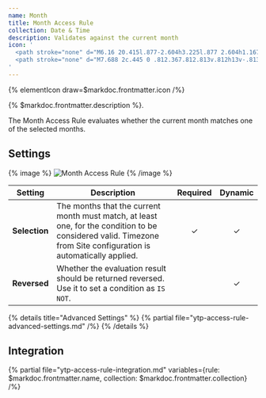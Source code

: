 ```yaml
---
name: Month
title: Month Access Rule
collection: Date & Time
description: Validates against the current month
icon: '
  <path stroke="none" d="M6.16 20.415l.877-2.604h3.225l.877 2.604h1.167L9.22 11.75h-1.13l-3.085 8.665H6.16zm2.509-7.357l1.294 3.86H7.337l1.3-3.86h.032zm9.337.686h-1.098v4.132c0 1.06-.673 1.663-1.632 1.663-.876 0-1.592-.4-1.592-1.645v-4.15h-1.099v4.462c0 1.53.985 2.316 2.361 2.316 1.066 0 1.695-.455 1.93-.983h.045v.875h1.085v-6.67zm3.67 8.2c-.915 0-1.48-.494-1.601-1.034h-1.117c.153 1.11 1.016 1.949 2.711 1.949 1.511 0 2.837-.857 2.837-2.565v-6.55h-1.054v.94h-.031c-.31-.566-1.035-1.04-1.942-1.04-1.568 0-2.665 1.103-2.665 3.064v.552c0 2 1.11 3.091 2.665 3.091.907 0 1.638-.476 1.904-1.053h.033v.983c0 1.048-.688 1.663-1.74 1.663zm.013-7.362c1.052 0 1.725.857 1.725 2.209v.41c0 1.379-.634 2.217-1.726 2.217-1.124 0-1.784-.832-1.784-2.216v-.411c0-1.41.66-2.21 1.784-2.21v.001z"/>
  <path stroke="none" d="M7.688 2c.445 0 .812.367.812.813v.812h13v-.813c0-.445.367-.812.813-.812.445 0 .812.367.812.813v.812h1.625A3.265 3.265 0 0128 6.875V24.75A3.265 3.265 0 0124.75 28H5.25A3.265 3.265 0 012 24.75V6.875a3.265 3.265 0 013.25-3.25h1.625v-.813c0-.445.367-.812.813-.812zM3.625 8.5v16.25c0 .891.734 1.625 1.625 1.625h19.5c.891 0 1.625-.734 1.625-1.625V8.5H3.625z"/>
'
---
```


{% elementIcon draw=$markdoc.frontmatter.icon /%}

{% $markdoc.frontmatter.description %}.

The Month Access Rule evaluates whether the current month matches one of the selected months.

## Settings

{% image %}
![Month Access Rule](/assets/ytp/access/rule-month.webp)
{% /image %}

| Setting | Description | Required | Dynamic |
| ------- | ----------- | :------: | :-----: |
| **Selection** | The months that the current month must match, at least one, for the condition to be considered valid. Timezone from Site configuration is automatically applied. | &#x2713; | &#x2713; |
| **Reversed** | Whether the evaluation result should be returned reversed. Use it to set a condition as `IS NOT`. | | &#x2713; |

{% details title="Advanced Settings" %}
    {% partial file="ytp-access-rule-advanced-settings.md" /%}
{% /details %}

## Integration

{% partial file="ytp-access-rule-integration.md" variables={rule: $markdoc.frontmatter.name, collection: $markdoc.frontmatter.collection} /%}
